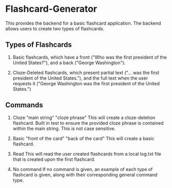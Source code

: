 # Flashcard-Generator

This provides the backend for a basic flashcard application. The backend allows users to create two types of flashcards.

## Types of Flashcards
1. Basic flashcards, which have a front ("Who was the first president of the United States?"), and a back ("George Washington").

2. Cloze-Deleted flashcards, which present partial text ("... was the first president of the United States."), and the full text when the user requests it ("George Washington was the first president of the United States.")

## Commands

1. Cloze "main string" "cloze phrase"
  This will create a cloze-deletion flashcard. Built in test to ensure the provided cloze phrase is contained within the main string. This is not case sensitive.

2. Basic "front of the card" "back of the card"
  This will create a basic flashcard.

3. Read
  This will read the user created flashcards from a local log.txt file that is created upon the first flashcard.

4. No command
  If no command is given, an example of each type of flashcard is given, along with their corresponding general command type.